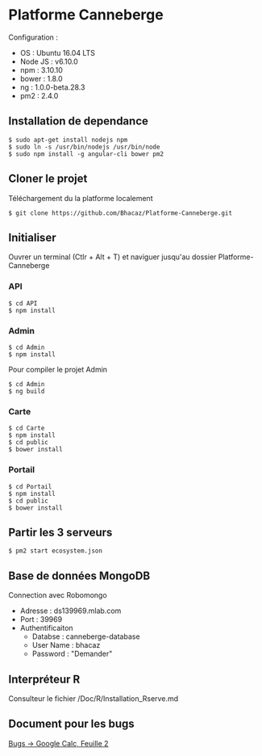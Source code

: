 # Platforme Canneberge


Configuration :

- OS : Ubuntu 16.04 LTS
- Node JS : v6.10.0
- npm : 3.10.10
- bower : 1.8.0
- ng : 1.0.0-beta.28.3
- pm2 : 2.4.0

## Installation de dependance

    $ sudo apt-get install nodejs npm
    $ sudo ln -s /usr/bin/nodejs /usr/bin/node
    $ sudo npm install -g angular-cli bower pm2

## Cloner le projet
Téléchargement du la platforme localement

    $ git clone https://github.com/Bhacaz/Platforme-Canneberge.git

## Initialiser
Ouvrer un terminal (Ctlr + Alt + T) et naviguer jusqu'au dossier Platforme-Canneberge
### API

    $ cd API
    $ npm install

### Admin

	$ cd Admin
	$ npm install

Pour compiler le projet Admin

	$ cd Admin
	$ ng build

### Carte

    $ cd Carte
    $ npm install
    $ cd public
    $ bower install

### Portail

	$ cd Portail
	$ npm install
	$ cd public
	$ bower install

## Partir les 3 serveurs

	$ pm2 start ecosystem.json

## Base de données MongoDB
Connection avec Robomongo

 * Adresse : ds139969.mlab.com
 * Port : 39969
 * Authentificaiton
    * Databse : canneberge-database
    * User Name : bhacaz
    * Password : "Demander"


## Interpréteur R
Consulteur le fichier /Doc/R/Installation_Rserve.md

## Document pour les bugs

[Bugs -> Google Calc, Feuille 2](https://docs.google.com/spreadsheets/d/1C3X9shZRBUGFJRZjLsi7VNtN8FvPP1UO5NXW6SVH7Mw/edit?usp=sharing) 
